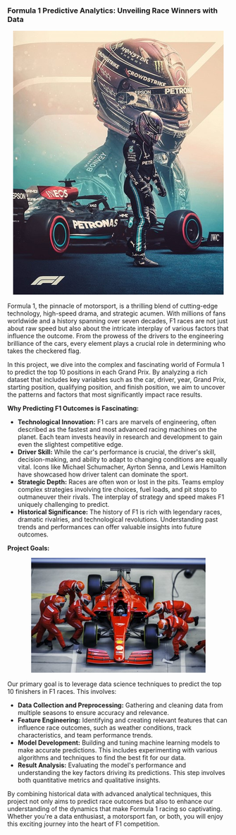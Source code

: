 ### Formula 1 Predictive Analytics: Unveiling Race Winners with Data

<p align="center">
  <img src="https://github.com/Aniketkhalate/F1-Winners-Prediction/blob/master/F1.jpg">
</p>

Formula 1, the pinnacle of motorsport, is a thrilling blend of cutting-edge technology, high-speed drama, and strategic acumen. With millions of fans worldwide and a history spanning over seven decades, F1 races are not just about raw speed but also about the intricate interplay of various factors that influence the outcome. From the prowess of the drivers to the engineering brilliance of the cars, every element plays a crucial role in determining who takes the checkered flag.

In this project, we dive into the complex and fascinating world of Formula 1 to predict the top 10 positions in each Grand Prix. By analyzing a rich dataset that includes key variables such as the car, driver, year, Grand Prix, starting position, qualifying position, and finish position, we aim to uncover the patterns and factors that most significantly impact race results. 

**Why Predicting F1 Outcomes is Fascinating:**
- **Technological Innovation:** F1 cars are marvels of engineering, often described as the fastest and most advanced racing machines on the planet. Each team invests heavily in research and development to gain even the slightest competitive edge.
- **Driver Skill:** While the car's performance is crucial, the driver's skill, decision-making, and ability to adapt to changing conditions are equally vital. Icons like Michael Schumacher, Ayrton Senna, and Lewis Hamilton have showcased how driver talent can dominate the sport.
- **Strategic Depth:** Races are often won or lost in the pits. Teams employ complex strategies involving tire choices, fuel loads, and pit stops to outmaneuver their rivals. The interplay of strategy and speed makes F1 uniquely challenging to predict.
- **Historical Significance:** The history of F1 is rich with legendary races, dramatic rivalries, and technological revolutions. Understanding past trends and performances can offer valuable insights into future outcomes.

**Project Goals:**

<p align="center">
  <img src="https://github.com/Aniketkhalate/F1-Winners-Prediction/blob/master/F1_2.jpg">
</p>

Our primary goal is to leverage data science techniques to predict the top 10 finishers in F1 races. This involves:
- **Data Collection and Preprocessing:** Gathering and cleaning data from multiple seasons to ensure accuracy and relevance.
- **Feature Engineering:** Identifying and creating relevant features that can influence race outcomes, such as weather conditions, track characteristics, and team performance trends.
- **Model Development:** Building and tuning machine learning models to make accurate predictions. This includes experimenting with various algorithms and techniques to find the best fit for our data.
- **Result Analysis:** Evaluating the model's performance and understanding the key factors driving its predictions. This step involves both quantitative metrics and qualitative insights.

By combining historical data with advanced analytical techniques, this project not only aims to predict race outcomes but also to enhance our understanding of the dynamics that make Formula 1 racing so captivating. Whether you're a data enthusiast, a motorsport fan, or both, you will enjoy this exciting journey into the heart of F1 competition.
